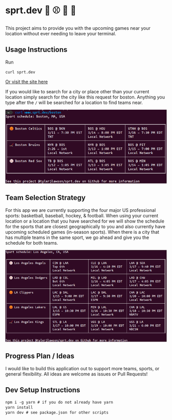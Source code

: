 # sprt.dev :basketball: :baseball: :ice_hockey: :football:

This project aims to provide you with the upcoming games near your location without ever needing to leave your terminal.

## Usage Instructions

Run

```
curl sprt.dev
```

[Or visit the site here](https://sprt.dev)

If you would like to search for a city or place other than your current location simply search for the city like this request for boston. Anything you type after the `/` will be searched for a location to find teams near.

![curl sprt.dev](docs/img/screenshot.png)

## Team Selection Strategy

For this app we are currently supporting the four major US professional sports: basketball, baseball, hockey, & football. When using your current location or a location that you have searched for we will show the schedule for the sports that are closest geographically to you and also currently have upcoming scheduled games (in-season sports). When there is a city that has multiple teams in the same sport, we go ahead and give you the schedule for both teams.

![curl sprt.dev](docs/img/screenshot2.png)

## Progress Plan / Ideas

I would like to build this application out to support more teams, sports, or general flexibility. All ideas are welcome as issues or Pull Requests!

## Dev Setup Instructions

```
npm i -g yarn # if you do not already have yarn
yarn install
yarn dev # see package.json for other scripts
```
